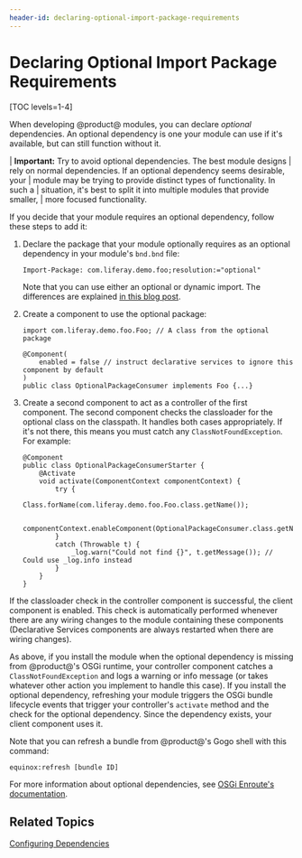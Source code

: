 ```yaml
---
header-id: declaring-optional-import-package-requirements
---
```


# Declaring Optional Import Package Requirements

[TOC levels=1-4]

When developing @product@ modules, you can declare *optional* dependencies. An
optional dependency is one your module can use if it's available, but can still
function without it. 

| **Important:** Try to avoid optional dependencies. The best module designs
| rely on normal dependencies. If an optional dependency seems desirable, your
| module may be trying to provide distinct types of functionality. In such a
| situation, it's best to split it into multiple modules that provide smaller,
| more focused functionality.

If you decide that your module requires an optional dependency, follow these 
steps to add it: 

1.  Declare the package that your module optionally requires as an optional 
    dependency in your module's `bnd.bnd` file:

        Import-Package: com.liferay.demo.foo;resolution:="optional"

    <!-- 
    Replace the blog article link with a link to actual documentation. Need to 
    find actual documentation explaining the difference between optional imports 
    and dynamic imports. 
    -->
    Note that you can use either an optional or dynamic import. The differences 
    are explained 
    [in this blog post](http://web.ist.utl.pt/ist162500/?p=65). 

2.  Create a component to use the optional package: 

        import com.liferay.demo.foo.Foo; // A class from the optional package

        @Component(
            enabled = false // instruct declarative services to ignore this component by default
        )
        public class OptionalPackageConsumer implements Foo {...}

3.  Create a second component to act as a controller of the first component. The
    second component checks the classloader for the optional class on the
    classpath. It handles both cases appropriately. If it's not there, this
    means you must catch any `ClassNotFoundException`. For example: 

        @Component
        public class OptionalPackageConsumerStarter {
            @Activate
            void activate(ComponentContext componentContext) {
                try {
                    Class.forName(com.liferay.demo.foo.Foo.class.getName());

                    componentContext.enableComponent(OptionalPackageConsumer.class.getName());
                }
                catch (Throwable t) {
                    _log.warn("Could not find {}", t.getMessage()); // Could use _log.info instead
                }
            }
        }

If the classloader check in the controller component is successful, the client 
component is enabled. This check is automatically performed whenever there are 
any wiring changes to the module containing these components (Declarative 
Services components are always restarted when there are wiring changes). 

As above, if you install the module when the optional dependency is missing from
@product@'s OSGi runtime, your controller component catches a
`ClassNotFoundException` and logs a warning or info message (or takes whatever
other action you implement to handle this case). If you install the optional
dependency, refreshing your module triggers the OSGi bundle lifecycle events
that trigger your controller's `activate` method and the check for the optional
dependency. Since the dependency exists, your client component uses it. 

Note that you can refresh a bundle from @product@'s Gogo shell with this 
command: 

    equinox:refresh [bundle ID]

For more information about optional dependencies, see 
[OSGi Enroute's documentation](http://enroute.osgi.org/tutorial_wrap/220-optional-dependencies). 

## Related Topics

[Configuring Dependencies](/docs/7-0/tutorials/-/knowledge_base/t/configuring-dependencies)
